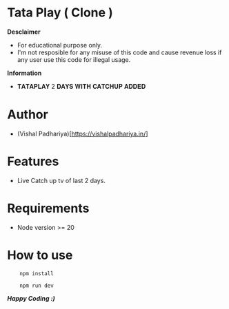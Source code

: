 # Tata Play ( Clone )

**Desclaimer**

- For educational purpose only.
- I'm not resposible for any misuse of this code and cause revenue loss if any user use this code for illegal usage.

**Information**

- 𝐓𝐀𝐓𝐀𝐏𝐋𝐀𝐘 2 𝐃𝐀𝐘𝐒 𝐖𝐈𝐓𝐇 𝐂𝐀𝐓𝐂𝐇𝐔𝐏 𝐀𝐃𝐃𝐄𝐃

# Author

- (Vishal Padhariya)[https://vishalpadhariya.in/]

# Features

- Live Catch up tv of last 2 days.

# Requirements

- Node version >= 20

# How to use

```
    npm install

    npm run dev
```

**_Happy Coding :)_**
